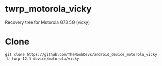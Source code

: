# twrp_motorola_vicky
Recovery tree for Motorola G73 5G (vicky)

# Clone
    git clone https://github.com/TheNoobDevs/android_device_motorola_vicky -b twrp-12.1 device/motorola/vicky
